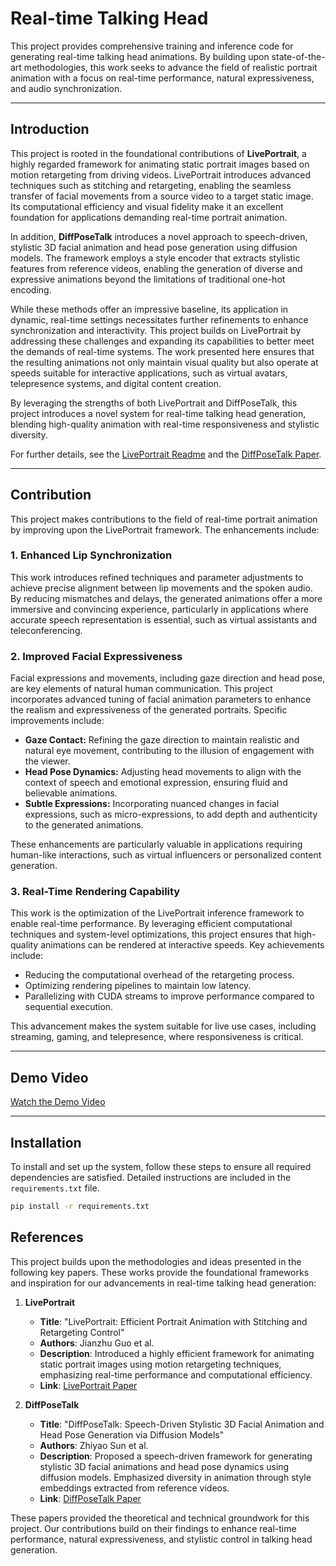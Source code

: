 # Real-time Talking Head

This project provides comprehensive training and inference code for generating real-time talking head animations. By building upon state-of-the-art methodologies, this work seeks to advance the field of realistic portrait animation with a focus on real-time performance, natural expressiveness, and audio synchronization.

---

## Introduction

This project is rooted in the foundational contributions of **LivePortrait**, a highly regarded framework for animating static portrait images based on motion retargeting from driving videos. LivePortrait introduces advanced techniques such as stitching and retargeting, enabling the seamless transfer of facial movements from a source video to a target static image. Its computational efficiency and visual fidelity make it an excellent foundation for applications demanding real-time portrait animation. 

In addition, **DiffPoseTalk** introduces a novel approach to speech-driven, stylistic 3D facial animation and head pose generation using diffusion models. The framework employs a style encoder that extracts stylistic features from reference videos, enabling the generation of diverse and expressive animations beyond the limitations of traditional one-hot encoding. 

While these methods offer an impressive baseline, its application in dynamic, real-time settings necessitates further refinements to enhance synchronization and interactivity. This project builds on LivePortrait by addressing these challenges and expanding its capabilities to better meet the demands of real-time systems. The work presented here ensures that the resulting animations not only maintain visual quality but also operate at speeds suitable for interactive applications, such as virtual avatars, telepresence systems, and digital content creation.

By leveraging the strengths of both LivePortrait and DiffPoseTalk, this project introduces a novel system for real-time talking head generation, blending high-quality animation with real-time responsiveness and stylistic diversity.


For further details, see the [LivePortrait Readme](https://github.com/KwaiVGI/LivePortrait#readme) and the [DiffPoseTalk Paper](https://arxiv.org/abs/2310.00434).

---

## Contribution

This project makes contributions to the field of real-time portrait animation by improving upon the LivePortrait framework. The enhancements include:

### 1. **Enhanced Lip Synchronization**

This work introduces refined techniques and parameter adjustments to achieve precise alignment between lip movements and the spoken audio. By reducing mismatches and delays, the generated animations offer a more immersive and convincing experience, particularly in applications where accurate speech representation is essential, such as virtual assistants and teleconferencing.

### 2. **Improved Facial Expressiveness**

Facial expressions and movements, including gaze direction and head pose, are key elements of natural human communication. This project incorporates advanced tuning of facial animation parameters to enhance the realism and expressiveness of the generated portraits. Specific improvements include:
- **Gaze Contact:** Refining the gaze direction to maintain realistic and natural eye movement, contributing to the illusion of engagement with the viewer.
- **Head Pose Dynamics:** Adjusting head movements to align with the context of speech and emotional expression, ensuring fluid and believable animations.
- **Subtle Expressions:** Incorporating nuanced changes in facial expressions, such as micro-expressions, to add depth and authenticity to the generated animations.

These enhancements are particularly valuable in applications requiring human-like interactions, such as virtual influencers or personalized content generation.

### 3. **Real-Time Rendering Capability**

This work is the optimization of the LivePortrait inference framework to enable real-time performance. By leveraging efficient computational techniques and system-level optimizations, this project ensures that high-quality animations can be rendered at interactive speeds. Key achievements include:
- Reducing the computational overhead of the retargeting process.
- Optimizing rendering pipelines to maintain low latency.
- Parallelizing with CUDA streams to improve performance compared to sequential execution. 

This advancement makes the system suitable for live use cases, including streaming, gaming, and telepresence, where responsiveness is critical.


---

## Demo Video

[Watch the Demo Video](https://example.com/demo-video)

---

## Installation

To install and set up the system, follow these steps to ensure all required dependencies are satisfied. Detailed instructions are included in the `requirements.txt` file.

```bash
pip install -r requirements.txt
```

## References

This project builds upon the methodologies and ideas presented in the following key papers. These works provide the foundational frameworks and inspiration for our advancements in real-time talking head generation:

1. **LivePortrait**  
   - **Title**: "LivePortrait: Efficient Portrait Animation with Stitching and Retargeting Control"  
   - **Authors**: Jianzhu Guo et al.  
   - **Description**: Introduced a highly efficient framework for animating static portrait images using motion retargeting techniques, emphasizing real-time performance and computational efficiency.  
   - **Link**: [LivePortrait Paper](https://arxiv.org/abs/2407.03168)

2. **DiffPoseTalk**  
   - **Title**: "DiffPoseTalk: Speech-Driven Stylistic 3D Facial Animation and Head Pose Generation via Diffusion Models"  
   - **Authors**: Zhiyao Sun et al.  
   - **Description**: Proposed a speech-driven framework for generating stylistic 3D facial animations and head pose dynamics using diffusion models. Emphasized diversity in animation through style embeddings extracted from reference videos.  
   - **Link**: [DiffPoseTalk Paper](https://arxiv.org/abs/2310.00434)

These papers provided the theoretical and technical groundwork for this project. Our contributions build on their findings to enhance real-time performance, natural expressiveness, and stylistic control in talking head generation.

